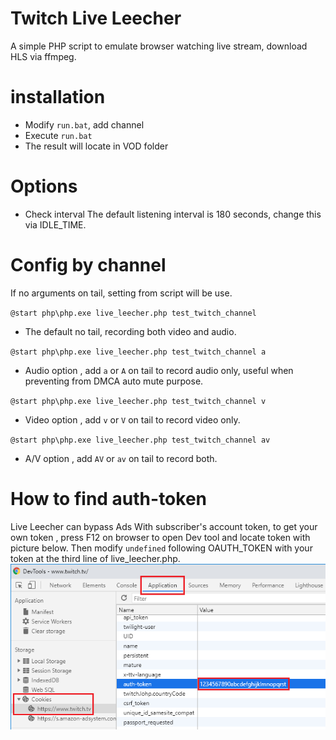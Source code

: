 # Twitch Live Leecher

A simple PHP script to emulate browser watching live stream, download HLS via ffmpeg.

# installation

- Modify `run.bat`, add channel
- Execute `run.bat`
- The result will locate in VOD folder

# Options

- Check interval
The default listening interval is 180 seconds, change this via IDLE_TIME.

# Config by channel 

If no arguments on tail, setting from script will be use.


`@start php\php.exe live_leecher.php test_twitch_channel`

- The default no tail, recording both video and audio.



`@start php\php.exe live_leecher.php test_twitch_channel a`

- Audio option , add `a` or `A` on tail to record audio only, useful when preventing from DMCA auto mute purpose.



`@start php\php.exe live_leecher.php test_twitch_channel v`

- Video option , add `v` or `V` on tail to record video only.



`@start php\php.exe live_leecher.php test_twitch_channel av`

- A/V option , add `AV` or `av` on tail to record both.

# How to find auth-token 
Live Leecher can bypass Ads With subscriber's account token, to get your own token , press F12 on browser to open Dev tool and locate token with picture below.
Then modify `undefined` following OAUTH_TOKEN with your token at the third line of live_leecher.php.
![image](https://github.com/youcantgetme/TwitchLiveLeecher/blob/master/auth-token.png)